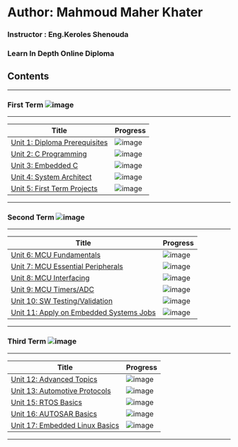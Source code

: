 # Author: Mahmoud Maher Khater

### Instructor : Eng.Keroles Shenouda
### Learn In Depth Online Diploma

## Contents
__________________________________________________________________
### First Term ![image](https://progress-bar.dev/40/?title=IN_PROGRESS&color=5C8374)
__________________________________________________________________
| Title | Progress |
| ----- | ------|
| [Unit 1: Diploma Prerequisites](https://github.com/MahmoudMaher2/Mastering_Embedded_System_Online_Diploma) | ![image](https://progress-bar.dev/100/) |
| [Unit 2: C Programming](https://github.com/MahmoudMaher2/Mastering_Embedded_System_Online_Diploma/tree/main/Unit_2_C_Programming) | ![image](https://progress-bar.dev/100/) |
| [Unit 3: Embedded C](https://github.com/MahmoudMaher2/Mastering_Embedded_System_Online_Diploma) | ![image](https://progress-bar.dev/0/) |
| [Unit 4: System Architect](https://github.com/MahmoudMaher2/Mastering_Embedded_System_Online_Diploma) | ![image](https://progress-bar.dev/0/) |
| [Unit 5: First Term Projects](https://github.com/MahmoudMaher2/Mastering_Embedded_System_Online_Diploma) | ![image](https://progress-bar.dev/0/) |
__________________________________________________________________

### Second Term ![image](https://progress-bar.dev/0/?title=Start_Soon&color=ff0000)
__________________________________________________________________
| Title | Progress |
| ----- | ------|
| [Unit 6: MCU Fundamentals](https://github.com/MahmoudMaher2/Mastering_Embedded_System_Online_Diploma) | ![image](https://progress-bar.dev/0/) |
| [Unit 7: MCU Essential Peripherals](https://github.com/MahmoudMaher2/Mastering_Embedded_System_Online_Diploma) | ![image](https://progress-bar.dev/0/) |
| [Unit 8: MCU Interfacing](https://github.com/MahmoudMaher2/Mastering_Embedded_System_Online_Diploma) | ![image](https://progress-bar.dev/0/) |
| [Unit 9: MCU Timers/ADC](https://github.com/MahmoudMaher2/Mastering_Embedded_System_Online_Diploma) | ![image](https://progress-bar.dev/0/) |
| [Unit 10: SW Testing/Validation](https://github.com/MahmoudMaher2/Mastering_Embedded_System_Online_Diploma) | ![image](https://progress-bar.dev/0/) |
| [Unit 11: Apply on Embedded Systems Jobs](https://github.com/MahmoudMaher2/Mastering_Embedded_System_Online_Diploma) | ![image](https://progress-bar.dev/0/?title=Exams&color=bababa) |
__________________________________________________________________


### Third Term ![image](https://progress-bar.dev/0/?title=Start_Soon&color=ff0000)
__________________________________________________________________
| Title | Progress |
| ----- | ------|
| [Unit 12: Advanced Topics](https://github.com/MahmoudMaher2/Mastering_Embedded_System_Online_Diploma) | ![image](https://progress-bar.dev/0/) |
| [Unit 13: Automotive Protocols](https://github.com/MahmoudMaher2/Mastering_Embedded_System_Online_Diploma) | ![image](https://progress-bar.dev/0/) |
| [Unit 15: RTOS Basics](https://github.com/MahmoudMaher2/Mastering_Embedded_System_Online_Diploma) | ![image](https://progress-bar.dev/0/) |
| [Unit 16: AUTOSAR Basics](https://github.com/MahmoudMaher2/Mastering_Embedded_System_Online_Diploma) | ![image](https://progress-bar.dev/0/) |
| [Unit 17: Embedded Linux Basics](https://github.com/MahmoudMaher2/Mastering_Embedded_System_Online_Diploma) | ![image](https://progress-bar.dev/0/) |
__________________________________________________________________

